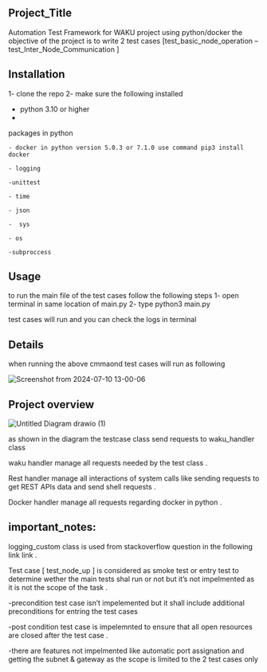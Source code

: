 ﻿## Project_Title

Automation Test Framework for WAKU project using python/docker 
the objective of the project is to write 2 test cases 
[test_basic_node_operation – test_Inter_Node_Communication ]



## Installation

1- clone the repo 
2- make sure the following installed 
   - python 3.10 or higher
   - 
   packages in python

    - docker in python version 5.0.3 or 7.1.0 use command pip3 install docker
    
    - logging
    
    -unittest
    
    - time
    
    - json
    
    -  sys
    
    - os 
    
    -subproccess 
    

## Usage

to run the main file of the test cases follow the following steps
1- open terminal in same location of main.py 
2- type python3 main.py 

test cases will run and you can check the logs in terminal 



## Details

 when running the above cmmaond test cases will run as following

![Screenshot from 2024-07-10 13-00-06](https://github.com/AYAHASSAN287/WAKU_Automation_Framework/assets/49167455/564d2513-e412-4a6f-8683-7d13c9f65d96)

    

## Project overview 


![Untitled Diagram drawio (1)](https://github.com/AYAHASSAN287/WAKU_Automation_Framework/assets/49167455/0df46e31-4688-4e6f-80ab-e28239b7b675)


as shown in the diagram the testcase class send requests to waku_handler class

waku handler manage all requests needed by the test class .

Rest handler manage all interactions of system calls like sending requests to get REST APIs data and send shell requests .

Docker handler manage all requests regarding docker in python .



## important_notes:

logging_custom class is used from stackoverflow question in the following link link .

Test case [ test_node_up ] is considered as smoke test or entry test to determine wether the main tests shal run or not but it’s not impelmented as it is not the scope of the task . 


-precondition test case isn’t impelemented but it shall include additional preconditions for entring the test cases 

-post condition test case is impelemnted to ensure that all open resources are closed after the test case .


-there are features not impelmented like automatic port assignation and getting the subnet & gateway as the scope is limited to the 2 test cases only 
